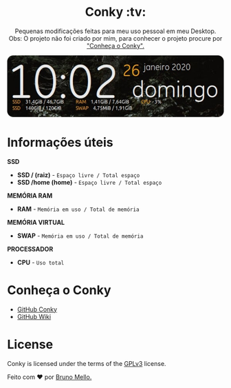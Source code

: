 <h1 align="center">Conky :tv:</h1>
<p align="center">Pequenas modificações feitas para meu uso pessoal em meu Desktop.<br/>Obs: O projeto não foi criado por mim, para conhecer o projeto procure por <a href="https://github.com/Brunomello-xD/conky_settings#conhe%C3%A7a-o-conky">"Conheça o Conky".</p></a>

<p align="center">
  <img src="img/conkyImg.png">
</p>

Informações úteis
=================

**SSD**
* **SSD / (raiz)** - `Espaço livre / Total espaço`  
* **SSD /home (home)** - `Espaço livre / Total espaço`

**MEMÓRIA RAM**
* **RAM** - `Memória em uso / Total de memória`

**MEMÓRIA VIRTUAL**
* **SWAP** - `Memória em uso / Total de memória`

**PROCESSADOR**
* **CPU** - `Uso total`

Conheça o Conky
=================

* <a href="https://github.com/brndnmtthws/conky">GitHub Conky</a>
* <a href="https://github.com/brndnmtthws/conky/wiki">GitHub Wiki</a>

License
=================

Conky is licensed under the terms of the <a href="https://github.com/brndnmtthws/conky/blob/master/LICENSE">GPLv3</a> license.

Feito com :heart:	 por [Bruno Mello.](https://www.linkedin.com/in/bruno-mello-14058819b/?lipi=urn%3Ali%3Apage%3Ad_flagship3_feed%3BIBMlTz6fSoaFIdcA5Dyn0Q%3D%3D&licu=urn%3Ali%3Acontrol%3Ad_flagship3_feed-nav.settings_view_profile)	

